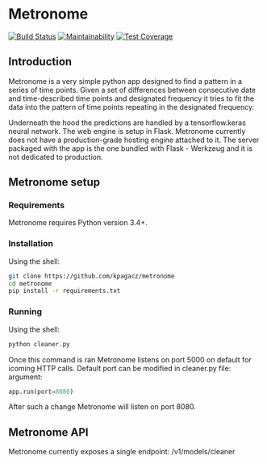# Metronome
[![Build Status](https://travis-ci.org/kpagacz/glyculator-cleaner.svg?branch=app)](https://travis-ci.org/kpagacz/glyculator-cleaner)
[![Maintainability](https://api.codeclimate.com/v1/badges/5bcae2030c59f8863739/maintainability)](https://codeclimate.com/github/kpagacz/glyculator-cleaner/maintainability)
[![Test Coverage](https://api.codeclimate.com/v1/badges/5bcae2030c59f8863739/test_coverage)](https://codeclimate.com/github/kpagacz/glyculator-cleaner/test_coverage)

## Introduction
Metronome is a very simple python app designed to find a pattern in a series of time points. 
Given a set of differences between consecutive date and time-described time points 
and designated frequency it tries to fit the data into the pattern of time points repeating in the designated frequency.

Underneath the hood the predictions are handled by a tensorflow.keras neural network. The web engine is setup
in Flask. Metronome currently does not have a production-grade hosting engine attached to it. The server packaged
with the app is the one bundled with Flask - Werkzeug and it is not dedicated to production.

## Metronome setup
### Requirements
Metronome requires Python version 3.4+.

### Installation
Using the shell:
```bash
git clone https://github.com/kpagacz/metronome
cd metronome
pip install -r requirements.txt
```

### Running
Using the shell:
```bash
python cleaner.py
```

Once this command is ran Metronome listens on port 5000 on default for icoming HTTP calls. Default port can be modified in cleaner.py file:
argument:
```python
app.run(port=8080)
```
After such a change Metronome will listen on port 8080.

## Metronome API
Metronome currently exposes a single endpoint: /v1/models/cleaner
